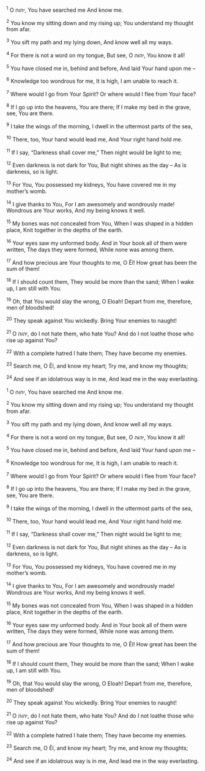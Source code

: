 <sup>1</sup> O יהוה, You have searched me And know me.

<sup>2</sup> You know my sitting down and my rising up; You understand my thought from afar.

<sup>3</sup> You sift my path and my lying down, And know well all my ways.

<sup>4</sup> For there is not a word on my tongue, But see, O יהוה, You know it all!

<sup>5</sup> You have closed me in, behind and before, And laid Your hand upon me –

<sup>6</sup> Knowledge too wondrous for me, It is high, I am unable to reach it.

<sup>7</sup> Where would I go from Your Spirit? Or where would I flee from Your face?

<sup>8</sup> If I go up into the heavens, You are there; If I make my bed in the grave, see, You are there.

<sup>9</sup> I take the wings of the morning, I dwell in the uttermost parts of the sea,

<sup>10</sup> There, too, Your hand would lead me, And Your right hand hold me.

<sup>11</sup> If I say, “Darkness shall cover me,” Then night would be light to me;

<sup>12</sup> Even darkness is not dark for You, But night shines as the day – As is darkness, so is light.

<sup>13</sup> For You, You possessed my kidneys, You have covered me in my mother’s womb.

<sup>14</sup> I give thanks to You, For I am awesomely and wondrously made! Wondrous are Your works, And my being knows it well.

<sup>15</sup> My bones was not concealed from You, When I was shaped in a hidden place, Knit together in the depths of the earth.

<sup>16</sup> Your eyes saw my unformed body. And in Your book all of them were written, The days they were formed, While none was among them.

<sup>17</sup> And how precious are Your thoughts to me, O Ĕl! How great has been the sum of them!

<sup>18</sup> If I should count them, They would be more than the sand; When I wake up, I am still with You.

<sup>19</sup> Oh, that You would slay the wrong, O Eloah! Depart from me, therefore, men of bloodshed!

<sup>20</sup> They speak against You wickedly. Bring Your enemies to naught!

<sup>21</sup> O יהוה, do I not hate them, who hate You? And do I not loathe those who rise up against You?

<sup>22</sup> With a complete hatred I hate them; They have become my enemies.

<sup>23</sup> Search me, O Ĕl, and know my heart; Try me, and know my thoughts;

<sup>24</sup> And see if an idolatrous way is in me, And lead me in the way everlasting.

<sup>1</sup> O יהוה, You have searched me And know me.

<sup>2</sup> You know my sitting down and my rising up; You understand my thought from afar.

<sup>3</sup> You sift my path and my lying down, And know well all my ways.

<sup>4</sup> For there is not a word on my tongue, But see, O יהוה, You know it all!

<sup>5</sup> You have closed me in, behind and before, And laid Your hand upon me –

<sup>6</sup> Knowledge too wondrous for me, It is high, I am unable to reach it.

<sup>7</sup> Where would I go from Your Spirit? Or where would I flee from Your face?

<sup>8</sup> If I go up into the heavens, You are there; If I make my bed in the grave, see, You are there.

<sup>9</sup> I take the wings of the morning, I dwell in the uttermost parts of the sea,

<sup>10</sup> There, too, Your hand would lead me, And Your right hand hold me.

<sup>11</sup> If I say, “Darkness shall cover me,” Then night would be light to me;

<sup>12</sup> Even darkness is not dark for You, But night shines as the day – As is darkness, so is light.

<sup>13</sup> For You, You possessed my kidneys, You have covered me in my mother’s womb.

<sup>14</sup> I give thanks to You, For I am awesomely and wondrously made! Wondrous are Your works, And my being knows it well.

<sup>15</sup> My bones was not concealed from You, When I was shaped in a hidden place, Knit together in the depths of the earth.

<sup>16</sup> Your eyes saw my unformed body. And in Your book all of them were written, The days they were formed, While none was among them.

<sup>17</sup> And how precious are Your thoughts to me, O Ĕl! How great has been the sum of them!

<sup>18</sup> If I should count them, They would be more than the sand; When I wake up, I am still with You.

<sup>19</sup> Oh, that You would slay the wrong, O Eloah! Depart from me, therefore, men of bloodshed!

<sup>20</sup> They speak against You wickedly. Bring Your enemies to naught!

<sup>21</sup> O יהוה, do I not hate them, who hate You? And do I not loathe those who rise up against You?

<sup>22</sup> With a complete hatred I hate them; They have become my enemies.

<sup>23</sup> Search me, O Ĕl, and know my heart; Try me, and know my thoughts;

<sup>24</sup> And see if an idolatrous way is in me, And lead me in the way everlasting.

